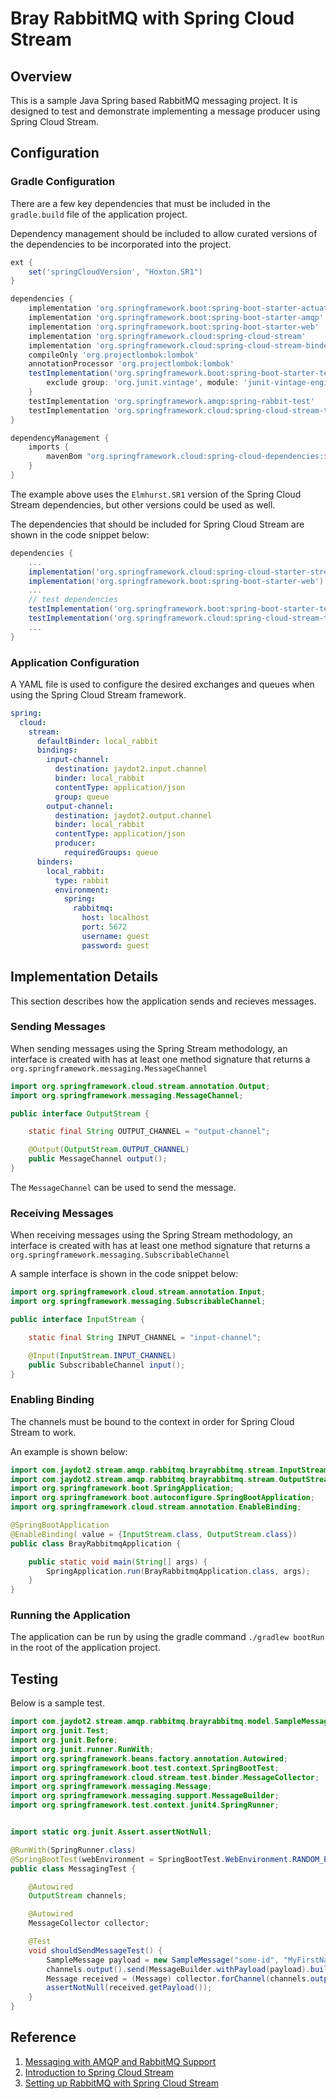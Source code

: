 # Bray RabbitMQ with Spring Cloud Stream

## Overview

This is a sample Java Spring based RabbitMQ messaging project.  It is designed to test and demonstrate implementing a message producer using Spring Cloud Stream.

## Configuration

### Gradle Configuration

There are a few key dependencies that must be included in the `gradle.build` file of the application project.

Dependency management should be included to allow curated versions of the dependencies to be incorporated into the project.

```groovy
ext {
	set('springCloudVersion', "Hoxton.SR1")
}

dependencies {
	implementation 'org.springframework.boot:spring-boot-starter-actuator'
	implementation 'org.springframework.boot:spring-boot-starter-amqp'
	implementation 'org.springframework.boot:spring-boot-starter-web'
	implementation 'org.springframework.cloud:spring-cloud-stream'
	implementation 'org.springframework.cloud:spring-cloud-stream-binder-rabbit'
	compileOnly 'org.projectlombok:lombok'
	annotationProcessor 'org.projectlombok:lombok'
	testImplementation('org.springframework.boot:spring-boot-starter-test') {
		exclude group: 'org.junit.vintage', module: 'junit-vintage-engine'
	}
	testImplementation 'org.springframework.amqp:spring-rabbit-test'
	testImplementation 'org.springframework.cloud:spring-cloud-stream-test-support'
}

dependencyManagement {
	imports {
		mavenBom "org.springframework.cloud:spring-cloud-dependencies:${springCloudVersion}"
	}
}
```

The example above uses the `Elmhurst.SR1` version of the Spring Cloud Stream dependencies, but other versions could be used as well.

The dependencies that should be included for Spring Cloud Stream are shown in the code snippet below:

```groovy
dependencies {
	...
	implementation('org.springframework.cloud:spring-cloud-starter-stream-rabbit')
	implementation('org.springframework.boot:spring-boot-starter-web')
	...
	// test dependencies
	testImplementation('org.springframework.boot:spring-boot-starter-test')
	testImplementation('org.springframework.cloud:spring-cloud-stream-test-support')
	...
}
```

### Application Configuration

A YAML file is used to configure the desired exchanges and queues when using the Spring Cloud Stream framework.

```yaml
spring:
  cloud:
    stream:
      defaultBinder: local_rabbit
      bindings:
        input-channel:
          destination: jaydot2.input.channel
          binder: local_rabbit
          contentType: application/json
          group: queue
        output-channel:
          destination: jaydot2.output.channel
          binder: local_rabbit
          contentType: application/json
          producer:
            requiredGroups: queue
      binders:
        local_rabbit:
          type: rabbit
          environment:
            spring:
              rabbitmq:
                host: localhost
                port: 5672
                username: guest
                password: guest
```

## Implementation Details
This section describes how the application sends and recieves messages.

### Sending Messages

When sending messages using the Spring Stream methodology, an interface is created with has at least one method signature that returns a `org.springframework.messaging.MessageChannel`

```java
import org.springframework.cloud.stream.annotation.Output;
import org.springframework.messaging.MessageChannel;

public interface OutputStream {

    static final String OUTPUT_CHANNEL = "output-channel";

    @Output(OutputStream.OUTPUT_CHANNEL)
    public MessageChannel output();
}
```

The `MessageChannel` can be used to send the message.

### Receiving Messages

When receiving messages using the Spring Stream methodology, an interface is created with has at least one method signature that returns a `org.springframework.messaging.SubscribableChannel`

A sample interface is shown in the code snippet below:

```java
import org.springframework.cloud.stream.annotation.Input;
import org.springframework.messaging.SubscribableChannel;

public interface InputStream {

    static final String INPUT_CHANNEL = "input-channel";

    @Input(InputStream.INPUT_CHANNEL)
    public SubscribableChannel input();
}
```

### Enabling Binding

The channels must be bound to the context in order for Spring Cloud Stream to work.

An example is shown below:

```java
import com.jaydot2.stream.amqp.rabbitmq.brayrabbitmq.stream.InputStream;
import com.jaydot2.stream.amqp.rabbitmq.brayrabbitmq.stream.OutputStream;
import org.springframework.boot.SpringApplication;
import org.springframework.boot.autoconfigure.SpringBootApplication;
import org.springframework.cloud.stream.annotation.EnableBinding;

@SpringBootApplication
@EnableBinding( value = {InputStream.class, OutputStream.class})
public class BrayRabbitmqApplication {

	public static void main(String[] args) {
		SpringApplication.run(BrayRabbitmqApplication.class, args);
	}
}
```

### Running the Application

The application can be run by using the gradle command `./gradlew bootRun` in the root of the application project.

## Testing

Below is a sample test.

```java
import com.jaydot2.stream.amqp.rabbitmq.brayrabbitmq.model.SampleMessage;
import org.junit.Test;
import org.junit.Before;
import org.junit.runner.RunWith;
import org.springframework.beans.factory.annotation.Autowired;
import org.springframework.boot.test.context.SpringBootTest;
import org.springframework.cloud.stream.test.binder.MessageCollector;
import org.springframework.messaging.Message;
import org.springframework.messaging.support.MessageBuilder;
import org.springframework.test.context.junit4.SpringRunner;


import static org.junit.Assert.assertNotNull;

@RunWith(SpringRunner.class)
@SpringBootTest(webEnvironment = SpringBootTest.WebEnvironment.RANDOM_PORT)
public class MessagingTest {

    @Autowired
    OutputStream channels;

    @Autowired
    MessageCollector collector;

    @Test
    void shouldSendMessageTest() {
        SampleMessage payload = new SampleMessage("some-id", "MyFirstName", "MyLastName");
        channels.output().send(MessageBuilder.withPayload(payload).build());
        Message received = (Message) collector.forChannel(channels.output()).poll();
        assertNotNull(received.getPayload());
    }
}
```

## Reference

1. [Messaging with AMQP and RabbitMQ Support](https://docs.spring.io/spring-boot/docs/current/reference/html/boot-features-messaging.html#boot-features-amqp)
2. [Introduction to Spring Cloud Stream](https://www.baeldung.com/spring-cloud-stream)
3. [Setting up RabbitMQ with Spring Cloud Stream](https://www.e4developer.com/2018/01/28/setting-up-rabbitmq-with-spring-cloud-stream/)
